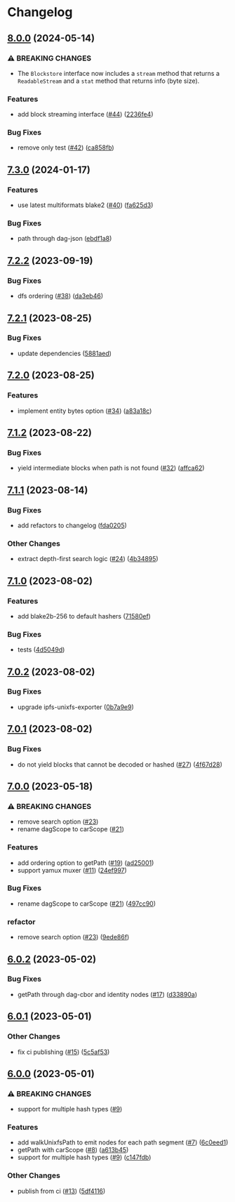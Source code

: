 # Changelog

## [8.0.0](https://github.com/web3-storage/dagula/compare/v7.3.0...v8.0.0) (2024-05-14)


### ⚠ BREAKING CHANGES

* The `Blockstore` interface now includes a `stream` method that returns a `ReadableStream` and a `stat` method that returns info (byte size).

### Features

* add block streaming interface ([#44](https://github.com/web3-storage/dagula/issues/44)) ([2236fe4](https://github.com/web3-storage/dagula/commit/2236fe431ff566870b7d2d939ee9ba0a93d894d2))


### Bug Fixes

* remove only test ([#42](https://github.com/web3-storage/dagula/issues/42)) ([ca858fb](https://github.com/web3-storage/dagula/commit/ca858fb43fa55f7f29339c5e48f81dd8e9fbd51c))

## [7.3.0](https://github.com/web3-storage/dagula/compare/v7.2.2...v7.3.0) (2024-01-17)


### Features

* use latest multiformats blake2 ([#40](https://github.com/web3-storage/dagula/issues/40)) ([fa625d3](https://github.com/web3-storage/dagula/commit/fa625d3d74bf27baed592b76e14ee7b3c29712fd))


### Bug Fixes

* path through dag-json ([ebdf1a8](https://github.com/web3-storage/dagula/commit/ebdf1a8ec484c29915f1d49b51d5eea5f0cc69d3))

## [7.2.2](https://github.com/web3-storage/dagula/compare/v7.2.1...v7.2.2) (2023-09-19)


### Bug Fixes

* dfs ordering ([#38](https://github.com/web3-storage/dagula/issues/38)) ([da3eb46](https://github.com/web3-storage/dagula/commit/da3eb460b5c5be4b10d10a7325f5722073695495))

## [7.2.1](https://github.com/web3-storage/dagula/compare/v7.2.0...v7.2.1) (2023-08-25)


### Bug Fixes

* update dependencies ([5881aed](https://github.com/web3-storage/dagula/commit/5881aed9ecaac53605f3308792b9dce80fe342f3))

## [7.2.0](https://github.com/web3-storage/dagula/compare/v7.1.2...v7.2.0) (2023-08-25)


### Features

* implement entity bytes option ([#34](https://github.com/web3-storage/dagula/issues/34)) ([a83a18c](https://github.com/web3-storage/dagula/commit/a83a18ce1d1b803e431dc42ee4f8de91ff8e816a))

## [7.1.2](https://github.com/web3-storage/dagula/compare/v7.1.1...v7.1.2) (2023-08-22)


### Bug Fixes

* yield intermediate blocks when path is not found ([#32](https://github.com/web3-storage/dagula/issues/32)) ([affca62](https://github.com/web3-storage/dagula/commit/affca622ffcad66f3b97318bdba996fd81e325ff))

## [7.1.1](https://github.com/web3-storage/dagula/compare/v7.1.0...v7.1.1) (2023-08-14)


### Bug Fixes

* add refactors to changelog ([fda0205](https://github.com/web3-storage/dagula/commit/fda02055e9d2e045b622842fc9bf7b61a67e09f6))


### Other Changes

* extract depth-first search logic ([#24](https://github.com/web3-storage/dagula/issues/24)) ([4b34895](https://github.com/web3-storage/dagula/commit/4b34895d0e60cc6da46c0814d8303585dcc966f6))

## [7.1.0](https://github.com/web3-storage/dagula/compare/v7.0.2...v7.1.0) (2023-08-02)


### Features

* add blake2b-256 to default hashers ([71580ef](https://github.com/web3-storage/dagula/commit/71580ef4ecbbac991944aad52274e9d6bb539014))


### Bug Fixes

* tests ([4d5049d](https://github.com/web3-storage/dagula/commit/4d5049de92bbc0cd3f0699a726ff92158ec5cfec))

## [7.0.2](https://github.com/web3-storage/dagula/compare/v7.0.1...v7.0.2) (2023-08-02)


### Bug Fixes

* upgrade ipfs-unixfs-exporter ([0b7a9e9](https://github.com/web3-storage/dagula/commit/0b7a9e91a1ad91ca68c6f5fd2373ea3f204a5552))

## [7.0.1](https://github.com/web3-storage/dagula/compare/v7.0.0...v7.0.1) (2023-08-02)


### Bug Fixes

* do not yield blocks that cannot be decoded or hashed ([#27](https://github.com/web3-storage/dagula/issues/27)) ([4f67d28](https://github.com/web3-storage/dagula/commit/4f67d28f547406ac7c48104ed78589dd2bf4968f))

## [7.0.0](https://github.com/web3-storage/dagula/compare/v6.0.2...v7.0.0) (2023-05-18)


### ⚠ BREAKING CHANGES

* remove search option ([#23](https://github.com/web3-storage/dagula/issues/23))
* rename dagScope to carScope ([#21](https://github.com/web3-storage/dagula/issues/21))

### Features

* add ordering option to getPath ([#19](https://github.com/web3-storage/dagula/issues/19)) ([ad25001](https://github.com/web3-storage/dagula/commit/ad25001d37c7e917e58cfa30e3bce6402c8fcab5))
* support yamux muxer ([#11](https://github.com/web3-storage/dagula/issues/11)) ([24ef997](https://github.com/web3-storage/dagula/commit/24ef997a664937257b0a4f719c62a554a7bbc77e))


### Bug Fixes

* rename dagScope to carScope ([#21](https://github.com/web3-storage/dagula/issues/21)) ([497cc90](https://github.com/web3-storage/dagula/commit/497cc9031a0871254cfd078fcbc749b7a9a7c691))


### refactor

* remove search option ([#23](https://github.com/web3-storage/dagula/issues/23)) ([9ede86f](https://github.com/web3-storage/dagula/commit/9ede86f8e8ef231a7bde64078e02b47369653795))

## [6.0.2](https://github.com/web3-storage/dagula/compare/v6.0.1...v6.0.2) (2023-05-02)


### Bug Fixes

* getPath through dag-cbor and identity nodes ([#17](https://github.com/web3-storage/dagula/issues/17)) ([d33890a](https://github.com/web3-storage/dagula/commit/d33890a221f77ad803b73d7118061a1727257fe5))

## [6.0.1](https://github.com/web3-storage/dagula/compare/v6.0.0...v6.0.1) (2023-05-01)


### Other Changes

* fix ci publishing ([#15](https://github.com/web3-storage/dagula/issues/15)) ([5c5af53](https://github.com/web3-storage/dagula/commit/5c5af5337983107c2bb44f1c0c84311e4079e04c))

## [6.0.0](https://github.com/web3-storage/dagula/compare/v5.0.0...v6.0.0) (2023-05-01)


### ⚠ BREAKING CHANGES

* support for multiple hash types ([#9](https://github.com/web3-storage/dagula/issues/9))

### Features

* add walkUnixfsPath to emit nodes for each path segment ([#7](https://github.com/web3-storage/dagula/issues/7)) ([6c0eed1](https://github.com/web3-storage/dagula/commit/6c0eed1c2e0a2071e8d7f70496039cb042deff4c))
* getPath with carScope ([#8](https://github.com/web3-storage/dagula/issues/8)) ([a613b45](https://github.com/web3-storage/dagula/commit/a613b45f731cbbf6f8e175af47bdf45fa3a45e25))
* support for multiple hash types ([#9](https://github.com/web3-storage/dagula/issues/9)) ([c147fdb](https://github.com/web3-storage/dagula/commit/c147fdbd8cfaea385a242776edc0908ed7694584))


### Other Changes

* publish from ci ([#13](https://github.com/web3-storage/dagula/issues/13)) ([5df4116](https://github.com/web3-storage/dagula/commit/5df411669682c7a2978421fbcdaceecba9d3408a))
